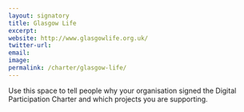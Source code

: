 ```yaml
---
layout: signatory
title: Glasgow Life
excerpt: 
website: http://www.glasgowlife.org.uk/
twitter-url:
email: 
image: 
permalink: /charter/glasgow-life/ 
---
```


Use this space to tell people why your organisation signed the Digital Participation Charter and which projects you are supporting.
